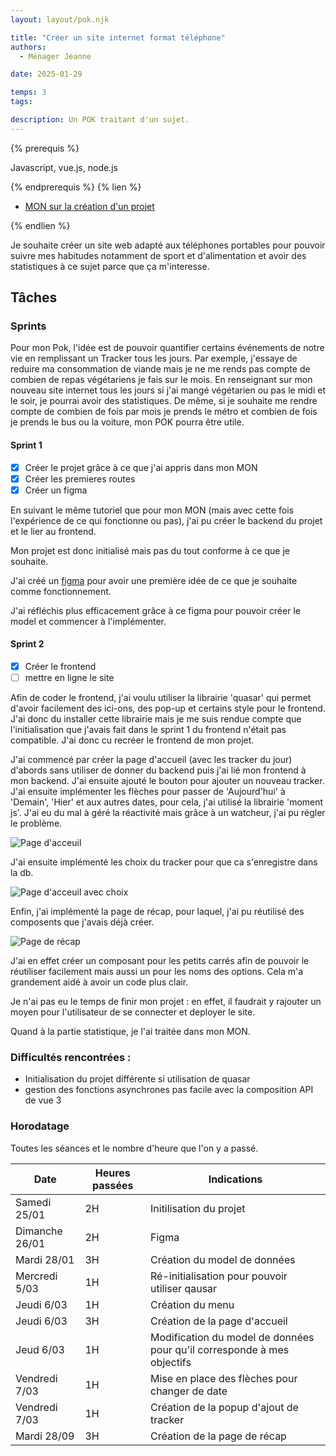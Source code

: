 ```yaml
---
layout: layout/pok.njk

title: "Créer un site internet format téléphone"
authors:
  - Ménager Jeanne

date: 2025-01-29

temps: 3
tags:

description: Un POK traitant d'un sujet.
---
```


{% prerequis %}

Javascript, vue.js, node.js

{% endprerequis %}
{% lien %}

- [MON sur la création d'un projet](/promos/2024-2025/Menager-Jeanne/mon.temps-3.1/index.md)

{% endlien %}

Je souhaite créer un site web adapté aux téléphones portables pour pouvoir suivre mes habitudes notamment de sport et d'alimentation et avoir des statistiques à ce sujet parce que ça m'interesse.

## Tâches

### Sprints

Pour mon Pok, l'idée est de pouvoir quantifier certains événements de notre vie en remplissant un Tracker tous les jours. Par exemple, j'essaye de reduire ma consommation de viande mais je ne me rends pas compte de combien de repas végétariens je fais sur le mois. En renseignant sur mon nouveau site internet tous les jours si j'ai mangé végétarien ou pas le midi et le soir, je pourrai avoir des statistiques. De même, si je souhaite me rendre compte de combien de fois par mois je prends le métro et combien de fois je prends le bus ou la voiture, mon POK pourra être utile.

#### Sprint 1

- [X] Créer le projet grâce à ce que j'ai appris dans mon MON
- [X] Créer les premieres routes
- [x] Créer un figma

En suivant le même tutoriel que pour mon MON (mais avec cette fois l'expérience de ce qui fonctionne ou pas), j'ai pu créer le backend du projet et le lier au frontend.

Mon projet est donc initialisé mais pas du tout conforme à ce que je souhaite.

J'ai créé un [figma](https://www.figma.com/design/92Y5pzepo2KpIlzudtkAqI/POK3?node-id=0-1&p=f&t=oMjlGDYY29ltTzAK-0) pour avoir une première idée de ce que je souhaite comme fonctionnement.

J'ai réfléchis plus efficacement grâce à ce figma pour pouvoir créer le model et commencer à l'implémenter.

#### Sprint 2

- [X] Créer le frontend
- [ ] mettre en ligne le site

Afin de coder le frontend, j'ai voulu utiliser la librairie 'quasar' qui permet d'avoir facilement des ici-ons, des pop-up et certains style pour le frontend.
J'ai donc du installer cette librairie mais je me suis rendue compte que l'initialisation que j'avais fait dans le sprint 1 du frontend n'était pas compatible. J'ai donc cu recréer le frontend de mon projet.

J'ai commencé par créer la page d'accueil (avec les tracker du jour) d'abords sans utiliser de donner du backend puis j'ai lié mon frontend à mon backend.
J'ai ensuite ajouté le bouton pour ajouter un nouveau tracker.
J'ai ensuite implémenter les flèches pour passer de 'Aujourd'hui' à 'Demain', 'Hier' et aux autres dates, pour cela, j'ai utilisé la librairie 'moment js'. J'ai eu du mal à géré la réactivité mais grâce à un watcheur, j'ai pu régler le problème.

![Page d'acceuil](./homePage.png)

J'ai ensuite implémenté les choix du tracker pour que ca s'enregistre dans la db.

![Page d'acceuil avec choix](./homePageWithSelection.png)

Enfin, j'ai implémenté la page de récap, pour laquel, j'ai pu réutilisé des composents que j'avais déjà créer.

![Page de récap](./Recap.png)

J'ai en effet créer un composant pour les petits carrés afin de pouvoir le réutiliser facilement mais aussi un pour les noms des options. Cela m'a grandement aidé à avoir un code plus clair.

Je n'ai pas eu le temps de finir mon projet : en effet, il faudrait y rajouter un moyen pour l'utilisateur de se connecter et deployer le site.

Quand à la partie statistique, je l'ai traitée dans mon MON.

### Difficultés rencontrées :
- Initialisation du projet différente si utilisation de quasar
- gestion des fonctions asynchrones pas facile avec la composition API de vue 3

### Horodatage

Toutes les séances et le nombre d'heure que l'on y a passé.

| Date | Heures passées | Indications |
| -------- | -------- |-------- |
| Samedi 25/01  | 2H  | Initilisation du projet |
| Dimanche 26/01  | 2H  | Figma |
| Mardi 28/01  | 3H  | Création du model de données |
| Mercredi 5/03  | 1H  | Ré-initialisation pour pouvoir utiliser qausar |
| Jeudi 6/03  | 1H  | Création du menu |
| Jeudi 6/03  | 3H  | Création de la page d'accueil |
| Jeud 6/03  | 1H  | Modification du model de données pour qu'il corresponde à mes objectifs|
| Vendredi 7/03  | 1H  | Mise en place des flèches pour changer de date |
| Vendredi 7/03  | 1H  | Création de la popup d'ajout de tracker |
| Mardi 28/09  | 3H  | Création de la page de récap |


